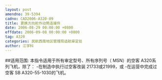 ```yaml
---
layout: post
amendno: 39-5394
cadno: CAD2006-A320-09
title: 更换方向舵作动筒连接件
date: 2006-08-29 00:00:00 +0800
effdate: 2006-09-08 00:00:00 +0800
tag: A320
categories: 民航西南地区管理局适航审定处
author: 江学科
---
```


##适用范围:
本指令适用于所有审定型号、所有序列号（ MSN）的空客 A320系列飞机，除了： -在制造中执行过空客改装 21733或21999，或 -在运营中完成过空客 SB A320-55-1030的飞机。

